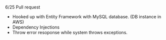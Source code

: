 

6/25 Pull request
- Hooked up with Entity Framework with MySQL database. (DB instance in AWS)
- Dependency Injections
- Throw error resoponse while system throws exceptions.
